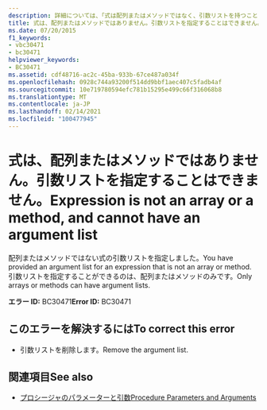 ```yaml
---
description: 詳細については、「式は配列またはメソッドではなく、引数リストを持つことはできません」を参照してください。
title: 式は、配列またはメソッドではありません。引数リストを指定することはできません。
ms.date: 07/20/2015
f1_keywords:
- vbc30471
- bc30471
helpviewer_keywords:
- BC30471
ms.assetid: cdf48716-ac2c-45ba-933b-67ce487a034f
ms.openlocfilehash: 0928c744a93200f514dd9bbf1aec407c5fadb4af
ms.sourcegitcommit: 10e719780594efc781b15295e499c66f316068b8
ms.translationtype: MT
ms.contentlocale: ja-JP
ms.lasthandoff: 02/14/2021
ms.locfileid: "100477945"
---
```

# <a name="expression-is-not-an-array-or-a-method-and-cannot-have-an-argument-list"></a><span data-ttu-id="9720a-103">式は、配列またはメソッドではありません。引数リストを指定することはできません。</span><span class="sxs-lookup"><span data-stu-id="9720a-103">Expression is not an array or a method, and cannot have an argument list</span></span>

<span data-ttu-id="9720a-104">配列またはメソッドではない式の引数リストを指定しました。</span><span class="sxs-lookup"><span data-stu-id="9720a-104">You have provided an argument list for an expression that is not an array or method.</span></span> <span data-ttu-id="9720a-105">引数リストを指定することができるのは、配列またはメソッドのみです。</span><span class="sxs-lookup"><span data-stu-id="9720a-105">Only arrays or methods can have argument lists.</span></span>  
  
 <span data-ttu-id="9720a-106">**エラー ID:** BC30471</span><span class="sxs-lookup"><span data-stu-id="9720a-106">**Error ID:** BC30471</span></span>  
  
## <a name="to-correct-this-error"></a><span data-ttu-id="9720a-107">このエラーを解決するには</span><span class="sxs-lookup"><span data-stu-id="9720a-107">To correct this error</span></span>  
  
- <span data-ttu-id="9720a-108">引数リストを削除します。</span><span class="sxs-lookup"><span data-stu-id="9720a-108">Remove the argument list.</span></span>  
  
## <a name="see-also"></a><span data-ttu-id="9720a-109">関連項目</span><span class="sxs-lookup"><span data-stu-id="9720a-109">See also</span></span>

- [<span data-ttu-id="9720a-110">プロシージャのパラメーターと引数</span><span class="sxs-lookup"><span data-stu-id="9720a-110">Procedure Parameters and Arguments</span></span>](../programming-guide/language-features/procedures/procedure-parameters-and-arguments.md)

